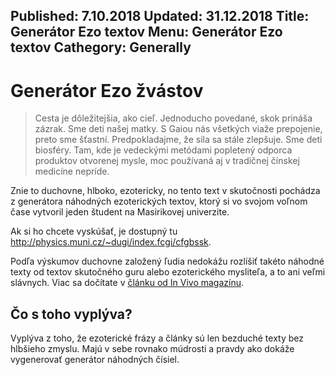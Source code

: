 Published: 7.10.2018
Updated: 31.12.2018
Title: Generátor Ezo textov
Menu: Generátor Ezo textov
Cathegory: Generally
---
# Generátor Ezo žvástov
> Cesta je dôležitejšia, ako cieľ. Jednoducho povedané, skok prináša zázrak. Sme deti našej matky. S Gaiou nás všetkých viaže prepojenie, preto sme šťastní. Predpokladajme, že sila sa stále zlepšuje. Sme deti biosféry. Tam, kde je vedeckými metódami popletený odporca produktov otvorenej mysle, moc používaná aj v tradičnej čínskej medicíne nepríde.

Znie to duchovne, hlboko, ezotericky, no tento text v skutočnosti pochádza z generátora náhodných ezoterických textov,
ktorý si vo svojom voľnom čase vytvoril jeden študent na Masirikovej univerzite.

Ak si ho chcete vyskúšať, je dostupný tu <http://physics.muni.cz/~dugi/index.fcgi/cfgbssk>.

Podľa výskumov duchovne založený ľudia nedokážu rozlíšiť takéto náhodné texty od textov skutočného 
guru alebo ezoterického mysliteľa, a to ani veľmi slávnych. Viac sa dočítate v
[článku od In Vivo magazínu](https://invivomagazin.sk/hlasky-ezoterickeho-gurua-deepaka-chopru-su-neodlisitelne-od-nahodne-generovanych-nezmyslov_392.html).

## Čo s toho vyplýva?
Vyplýva z toho, že ezoterické frázy a články sú len bezduché texty bez hlbšieho zmyslu.
Majú v sebe rovnako múdrosti a pravdy ako dokáže vygenerovať generátor náhodných čísiel.
